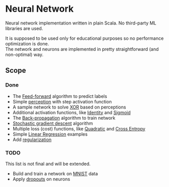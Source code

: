 # Neural Network

Neural network implementation written in plain Scala. No third-party ML libraries are used.

It is supposed to be used only for educational purposes so no performance optimization is done.  
The network and neurons are implemented in pretty straightforward (and non-optimal) way.

## Scope

### Done

- The [Feed-forward](https://en.wikipedia.org/wiki/Feedforward_neural_network) algorithm to predict labels
- Simple [perception](https://en.wikipedia.org/wiki/Perceptron) with step activation function
- A sample network to solve [XOR](https://www.google.nl/?ion=1&espv=2#q=xor%20neural%20network) based on perceptions
- Additional activation functions, like [Identity](https://en.wikipedia.org/wiki/Identity_function) and [Sigmoid](https://en.wikipedia.org/wiki/Sigmoid_function)
- The [Back-propagation](https://en.wikipedia.org/wiki/Backpropagation) algorithm to train network
- [Stochastic gradient descent](https://en.wikipedia.org/wiki/Stochastic_gradient_descent) algorithm
- Multiple loss (cost) functions, like [Quadratic](https://en.wikipedia.org/wiki/Loss_function#Quadratic_loss_function) and [Cross Entropy](https://en.wikipedia.org/wiki/Cross_entropy)
- Simple [Linear Regression](https://en.wikipedia.org/wiki/Linear_regression) examples
- Add [regularization](https://www.quora.com/What-is-regularization-in-machine-learning)

### TODO

This list is not final and will be extended.

- Build and train a network on [MNIST](http://yann.lecun.com/exdb/mnist/) data
- Apply [dropouts](https://www.quora.com/How-does-the-dropout-method-work-in-deep-learning) on neurons